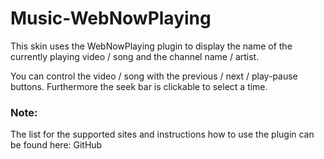 # Music-WebNowPlaying
This skin uses the WebNowPlaying plugin to display the name of the currently playing video / song and the channel name / artist.

You can control the video / song with the previous / next / play-pause buttons. Furthermore the seek bar is clickable to select a time.

### Note:
The list for the supported sites and instructions how to use the plugin can be found here: GitHub
